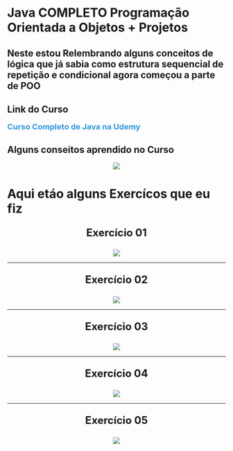 # Java COMPLETO Programação Orientada a Objetos + Projetos
## Neste estou Relembrando alguns conceitos de lógica que já sabia como estrutura sequencial de repetição e condicional agora começou a parte de POO
## Link do Curso
<a href="https://www.udemy.com/course/java-curso-completo/" 
   style="font-size: 18px; font-weight: bold; color: #3498db; text-decoration: none;">
   Curso Completo de Java na Udemy
</a>

## Alguns conseitos aprendido no Curso
<div align="center">
<img src="https://github.com/user-attachments/assets/992b3855-aeb8-4268-91d5-692c53702588" witdth = 100px />
</div>

# Aqui etáo alguns Exercícos que eu fiz 
<section id="exerc-de-estrutura-condicional">
<p align="center" style="font-size: 24px; font-weight: bold;">Exercício 01</p>
<div align="center"style>
<img src="https://github.com/user-attachments/assets/aee90432-1a1a-4ee9-a5ba-c93b7c87c6e8" witdth = 100px />
</div>
<hr>
<p align="center" style="font-size: 24px; font-weight: bold;">Exercício 02</p>

<div align="center">
<img src="https://github.com/user-attachments/assets/e2200770-5163-49be-9e0b-c96f861c119f" witdth = 100px />
</div>
<hr>
<p align="center" style="font-size: 24px; font-weight: bold;">Exercício 03</p>
<div align="center">
<img src="https://github.com/user-attachments/assets/383b78d6-6b23-4b2f-b66c-35d3f4cbd727" witdth = 100px />
</div>
<hr>
<p align="center" style="font-size: 24px; font-weight: bold;">Exercício 04</p>
<div align="center">
<img src="https://github.com/user-attachments/assets/44465d5e-b839-40c2-b8db-fcf3cf80a21e" witdth = 100px />
</div>
<hr>
<p align="center" style="font-size: 24px; font-weight: bold;">Exercício 05</p>
<div align="center">
<img src="https://github.com/user-attachments/assets/44465d5e-b839-40c2-b8db-fcf3cf80a21e" witdth = 100px />
</div>
</section>

